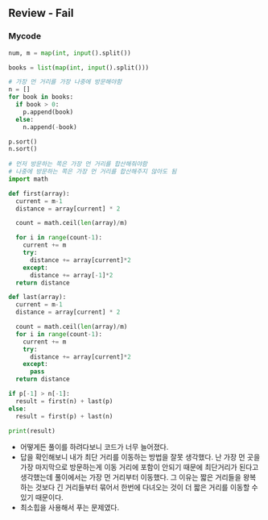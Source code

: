 ## Review - Fail
### Mycode
```python
num, m = map(int, input().split())

books = list(map(int, input().split()))

# 가장 먼 거리를 가장 나중에 방문해야함
n = []
for book in books:
  if book > 0:
    p.append(book)
  else:
    n.append(-book)

p.sort()
n.sort()
 
# 먼저 방문하는 쪽은 가장 먼 거리를 합산해줘야함
# 나중에 방문하는 쪽은 가장 먼 거리를 합산해주지 않아도 됨
import math

def first(array):
  current = m-1
  distance = array[current] * 2

  count = math.ceil(len(array)/m)

  for i in range(count-1):
    current += m
    try:
      distance += array[current]*2
    except:
      distance += array[-1]*2
  return distance

def last(array):
  current = m-1
  distance = array[current] * 2

  count = math.ceil(len(array)/m)
  for i in range(count-1):
    current += m
    try:
      distance += array[current]*2
    except:
      pass
  return distance

if p[-1] > n[-1]:
  result = first(n) + last(p)
else:
  result = first(p) + last(n)

print(result)
```
- 어떻게든 풀이를 하려다보니 코드가 너무 늘어졌다.
- 답을 확인해보니 내가 최단 거리를 이동하는 방법을 잘못 생각했다. 난 가장 먼 곳을 가장 마지막으로 방문하는게 이동 거리에 포함이 안되기 때문에 최단거리가 된다고 생각했는데 풀이에서는 가장 먼 거리부터 이동했다. 그 이유는 짧은 거리들을 왕복하는 것보다 긴 거리들부터 묶어서 한번에 다녀오는 것이 더 짧은 거리를 이동할 수 있기 때문이다.
- 최소힙을 사용해서 푸는 문제였다.
